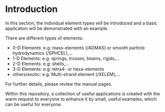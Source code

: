 # Introduction

In this section, the individual element types will be introduced and a basic application will be demonstrated with an example.

There are different types of elements:
* 0-D Elements: e.g: mass-elements (/ADMAS) or smooth particle hydrodynamics (/SPHCEL),...
* 1-D Elements: e.g: springs, trusses, beams, rigids,...
* 2-D Elements: e.g: shells,...
* 3-D Elements: e.g: tetra4- or hexa-elements
* others/exotic: e.g: Multi-strand element (/XELEM),...

For further details, please review the manual pages.

Within this repository, a collection of useful applications is created with the warm request to everyone to enhance it by small, useful examples, which can be useful for everyone.

&nbsp;

